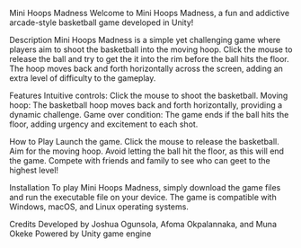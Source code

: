 Mini Hoops Madness
Welcome to Mini Hoops Madness, a fun and addictive arcade-style basketball game developed in Unity!

Description
Mini Hoops Madness is a simple yet challenging game where players aim to shoot the basketball into the moving hoop. Click the mouse to release the ball and try to get the it into the rim before the ball hits the floor. The hoop moves back and forth horizontally across the screen, adding an extra level of difficulty to the gameplay.

Features
Intuitive controls: Click the mouse to shoot the basketball.
Moving hoop: The basketball hoop moves back and forth horizontally, providing a dynamic challenge.
Game over condition: The game ends if the ball hits the floor, adding urgency and excitement to each shot.

How to Play
Launch the game.
Click the mouse to release the basketball.
Aim for the moving hoop.
Avoid letting the ball hit the floor, as this will end the game.
Compete with friends and family to see who can geet to the highest level!

Installation
To play Mini Hoops Madness, simply download the game files and run the executable file on your device. The game is compatible with Windows, macOS, and Linux operating systems.

Credits
Developed by Joshua Ogunsola, Afoma Okpalannaka, and Muna Okeke
Powered by Unity game engine

